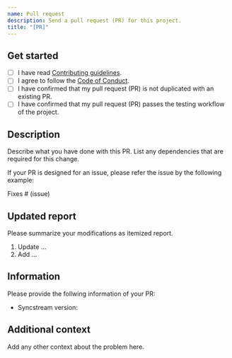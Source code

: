 ```yaml
---
name: Pull request
description: Send a pull request (PR) for this project.
title: "[PR]"
---
```


## Get started

- [ ] I have read [Contributing guidelines](https://github.com/cainmagi/sync-stream/blob/main/CONTRIBUTING.md).
- [ ] I agree to follow the [Code of Conduct](https://github.com/cainmagi/sync-stream/blob/main/CODE_OF_CONDUCT.md).
- [ ] I have confirmed that my pull request (PR) is not duplicated with an existing PR.
- [ ] I have confirmed that my pull request (PR) passes the testing workflow of the project.

## Description

Describe what you have done with this PR. List any dependencies that are required for this change.

If your PR is designed for an issue, please refer the issue by the following example:

Fixes # (issue)

## Updated report

Please summarize your modifications as itemized report.

1. Update ...
2. Add ...

## Information

Please provide the follwing information of your PR:

- Syncstream version:

## Additional context

Add any other context about the problem here.
